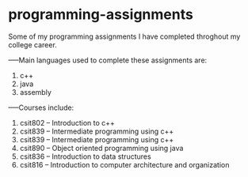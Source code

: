 # programming-assignments

Some of my programming assignments I have completed throghout my college career.

–––Main languages used to complete these assignments are:
1. c++
2. java
3. assembly

–––Courses include:
1. csit802 – Introduction to c++
2. csit839 – Intermediate programming using c++
3. csit839 – Intermediate programming using c++
4. csit890 – Object oriented programming using java
5. csit836 – Introduction to data structures
6. csit816 – Introduction to computer architecture and organization
